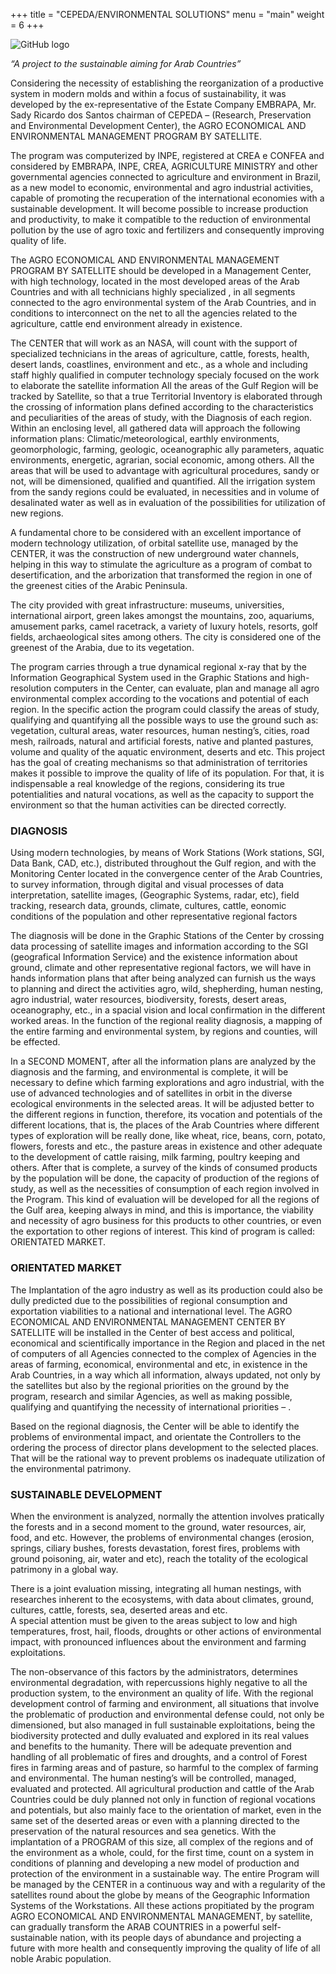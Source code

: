 +++
title = "CEPEDA/ENVIRONMENTAL SOLUTIONS"
menu = "main"
weight = 6
+++

![GitHub logo](/images/cepeda.PNG)



_“A project to the sustainable aiming for Arab Countries”_

Considering the necessity of establishing the reorganization of a productive system in modern molds and within a focus of sustainability, it was developed by the ex-representative of the Estate Company EMBRAPA, Mr. Sady Ricardo dos Santos chairman of CEPEDA – (Research, Preservation and Environmental Development Center), the AGRO ECONOMICAL AND ENVIRONMENTAL MANAGEMENT PROGRAM BY SATELLITE.

The program was computerized by  INPE, registered at CREA e CONFEA and considered by EMBRAPA, INPE, CREA, AGRICULTURE MINISTRY and other governmental agencies connected to agriculture and environment in Brazil, as a new model to economic, environmental and agro industrial activities, capable of promoting the recuperation of the international economies with a sustainable development. It will become possible to increase production and productivity, to make it compatible to the reduction of environmental pollution by the use of agro toxic and fertilizers and consequently improving quality of life.

The AGRO ECONOMICAL AND ENVIRONMENTAL MANAGEMENT PROGRAM BY SATELLITE should be developed in a Management Center, with high technology, located in the most developed areas of the Arab Countries and with all technicians highly specialized , in all segments connected to the agro environmental system of the Arab Countries, and in conditions to interconnect on the net to all the agencies related to the agriculture, cattle end environment already in existence.


The CENTER that will work as an NASA, will count with the support of specialized technicians in the areas of agriculture, cattle,  forests, health, desert lands, coastlines, environment and etc., as a whole and including staff highly qualified in computer technology specialy focused on the work to elaborate the satellite information
All the areas of the Gulf Region will be tracked by Satellite, so that a true Territorial Inventory is elaborated through the crossing of information plans defined according to the characteristics and peculiarities of the areas of study, with the  Diagnosis of each region. Within an enclosing level, all gathered data will approach the following information plans: Climatic/meteorological, earthly environments, geomorphologic, farming, geologic, oceanographic ally parameters, aquatic environments, energetic, agrarian, social economic, among others.
All the areas that will be used to advantage with agricultural procedures, sandy or not, will be dimensioned, qualified and quantified. All the irrigation system from the sandy regions could be evaluated, in necessities and in volume of desalinated water as well as in evaluation of the possibilities for utilization of new regions.

A fundamental chore to be considered with an excellent importance of modern technology utilization, of orbital satellite use, managed by the CENTER, it was the construction of new underground water channels, helping in this way to stimulate the agriculture as a program of combat to desertification, and the arborization that transformed the region in one of the greenest cities of the Arabic Peninsula.

The city provided with great infrastructure: museums, universities, international airport, green lakes amongst the mountains, zoo, aquariums, amusement parks, camel racetrack, a variety of luxury hotels, resorts, golf fields, archaeological sites among others. The city is considered one of the greenest of the Arabia, due to its vegetation.

The program carries through a true dynamical regional x-ray that by the Information Geographical System used in the Graphic Stations and high-resolution computers in the Center, can evaluate, plan and manage all agro environmental complex according to the vocations and potential of each region.
In the specific action the program could classify the areas of study,  qualifying and quantifying all the possible ways to use the ground such as: vegetation, cultural areas, water resources, human nesting’s, cities, road mesh, railroads, natural and artificial forests, native and planted pastures, volume and quality of the aquatic environment, deserts and  etc.
This project has the goal of creating mechanisms so that administration of territories makes it possible to improve the quality of life of its population. For that, it is indispensable a real knowledge of the regions, considering its true potentialities and natural vocations, as well as the capacity to support the environment so that the human activities can be directed correctly.


### DIAGNOSIS    

Using modern technologies, by means of Work Stations (Work stations, SGI, Data Bank, CAD, etc.), distributed throughout the Gulf region, and with
the Monitoring Center located in the convergence center of the Arab Countries,  to survey information, through digital and visual processes of data interpretation, satellite images, (Geographic Systems, radar, etc), field tracking, research data, grounds, climate, cultures, cattle,
eonomic conditions of the population and other representative regional factors

The diagnosis will be done  in the  Graphic Stations of  the Center by crossing data  processing of satellite  images and information  according to the SGI (geografical Information Service) and the existence information about ground, climate and other representative regional factors, we will have in hands information plans that after being analyzed can furnish us the ways to planning and direct the activities agro, wild, shepherding, human nesting, agro industrial, water resources, biodiversity, forests, desert areas, oceanography, etc., in a spacial vision and local confirmation in the different worked areas.  In the function of the regional reality diagnosis, a mapping of the entire farming and environmental system, by regions and counties, will be effected.


In a SECOND MOMENT, after all the information plans are analyzed by the  diagnosis and the farming, and environmental is complete, it will be necessary to define which farming explorations and agro industrial, with the use of advanced technologies and of satellites in orbit in the diverse ecological environments in the selected areas. It will be  adjusted better to the different regions in function, therefore, its vocation and potentials of the different locations, that is, the places of the Arab Countries where different types of exploration will be really done, like wheat, rice, beans, corn, potato, flowers, forests and etc., the pasture areas in existence and other adequate to the development of cattle raising, milk farming, poultry keeping and others.
After that is complete, a survey of the kinds of consumed products by the population will be done, the capacity of production of the regions of study, as well as the necessities of consumption of each region involved in the Program. This kind of evaluation will be developed for all the regions of the Gulf area, keeping always in mind, and this is importance, the viability and necessity of agro business for this products to other countries, or even the exportation to other regions of interest. This kind of program is called: ORIENTATED  MARKET.


### ORIENTATED  MARKET

The Implantation of the agro industry as well as its production could also be dully predicted due to the possibilities of regional consumption and exportation viabilities to a national and international level.
The AGRO ECONOMICAL AND ENVIRONMENTAL MANAGEMENT CENTER BY SATELLITE will be installed in the Center of best access and political, economical and scientifically importance in the Region and placed in the net of computers of all Agencies connected  to the complex of Agencies in the areas of farming, economical, environmental and etc, in existence in the Arab Countries, in a way which all information, always updated, not only by the satellites but also by the regional priorities on the ground by the program, research and similar Agencies, as well as making possible, qualifying and quantifying the necessity of international priorities – .

Based on the regional diagnosis, the  Center will be able to identify the problems of environmental impact, and orientate the Controllers to the ordering the process of director plans development to the selected places. That will be the rational way to prevent problems os inadequate utilization of the environmental patrimony.


### SUSTAINABLE DEVELOPMENT

When the environment is analyzed, normally the attention involves pratically the forests and in a second moment to the ground, water resources, air, food, and etc. However, the problems of environmental changes (erosion, springs, ciliary bushes, forests devastation, forest fires, problems with ground poisoning, air, water and etc), reach the totality of the ecological patrimony in a global way.

There is a joint evaluation missing, integrating all human nestings, with researches inherent to the ecosystems, with data about climates, ground, cultures, cattle, forests, sea, deserted areas and etc.    
A special attention must be given to the areas  subject to low and high temperatures, frost, hail, floods, droughts or other actions of environmental impact, with pronounced influences about the environment and farming exploitations.


The non-observance of this factors by the administrators,  determines environmental degradation, with repercussions highly negative to all the production system, to the environment an quality of life.
With the regional development control of farming and environment, all situations that involve the problematic of production and environmental defense could, not only be dimensioned, but also managed in full sustainable exploitations, being the biodiversity protected and dully evaluated and explored in its real values and benefits to the humanity.
There will be adequate prevention and handling of all problematic of fires and droughts, and a control of Forest fires in farming areas and of pasture, so harmful to the complex of farming and environmental.
The human nesting’s will be controlled, managed, evaluated and protected.
All agricultural production and cattle of the Arab Countries could be duly planned not only in function of regional vocations and potentials, but also mainly face to the orientation of market, even in the same set of the deserted areas or even with a planning directed to the preservation of the natural resources and sea genetics.
With the implantation of a PROGRAM of this size, all complex of the regions and of the environment as a whole, could, for the first time, count on a system in conditions of planning and developing a new model of production and protection of the environment in a sustainable way. The entire Program will be managed by the CENTER in a continuous way and with a regularity of the satellites
round about the globe by means of the Geographic Information Systems of the Workstations.
All these actions propitiated by the program AGRO ECONOMICAL AND ENVIRONMENTAL MANAGEMENT, by satellite, can gradually transform the ARAB COUNTRIES in a powerful self-sustainable nation, with its people days of abundance and projecting a future with more health and consequently improving the quality of life of all noble Arabic population.
